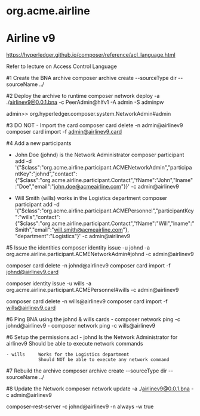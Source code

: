# org.acme.airline

# Airline v9

https://hyperledger.github.io/composer/reference/acl_language.html

Refer to lecture on Access Control Language


#1 Create the BNA archive
composer archive create  --sourceType dir --sourceName ../

#2 Deploy the archive to runtime
composer network deploy -a ./airlinev9@0.0.1.bna -c PeerAdmin@hlfv1 -A admin -S adminpw

admin>> org.hyperledger.composer.system.NetworkAdmin#admin

#3 DO NOT - Import the card
composer card delete -n admin@airlinev9
composer card import -f admin@airlinev9.card

#4 Add a new participants

- John Doe (johnd) is the Network Administrator
composer participant add -d '{"$class":"org.acme.airline.participant.ACMENetworkAdmin","participantKey":"johnd","contact":{"$class":"org.acme.airline.participant.Contact","fName":"John","lname":"Doe","email":"john.doe@acmeairline.com"}}' -c admin@airlinev9

- Will Smith (wills) works in the Logistics department
composer participant add -d '{"$class":"org.acme.airline.participant.ACMEPersonnel","participantKey":"wills","contact":{"$class":"org.acme.airline.participant.Contact","fName":"Will","lname":"Smith","email":"will.smith@acmeairline.com"}, "department":"Logistics"}' -c admin@airlinev9

#5 Issue the identities
composer identity issue -u johnd -a org.acme.airline.participant.ACMENetworkAdmin#johnd -c admin@airlinev9

composer card delete -n johnd@airlinev9
composer card import -f johnd@airlinev9.card

composer identity issue -u wills -a org.acme.airline.participant.ACMEPersonnel#wills -c admin@airlinev9 

composer card delete -n wills@airlinev9
composer card import -f wills@airlinev9.card

#6 Ping BNA using the johnd & wills cards
    - composer network ping -c johnd@airlinev9
    - composer network ping -c wills@airlinev9

#6 Setup the permissions.acl
    - johnd     Is the Network Administrator for airlinev9
                Should be able to execute network commands

    - wills     Works for the Logistics department
                Should NOT be able to execute any network command

#7 Rebuild the archive
composer archive create  --sourceType dir --sourceName ../

#8 Update the Network
composer network update -a ./airlinev9@0.0.1.bna -c admin@airlinev9


composer-rest-server -c johnd@airlinev9 -n always -w true